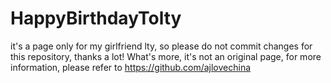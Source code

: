 # HappyBirthdayTolty
it's a page only for my girlfriend lty, so please do not commit changes for this repository, thanks a lot!
What's more, it's not an original page, for more information, please refer to https://github.com/ajlovechina
